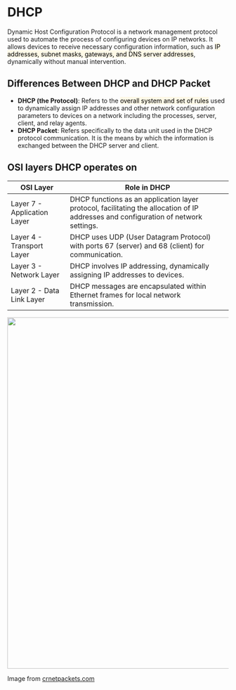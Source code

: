 # DHCP
Dynamic Host Configuration Protocol is a network management protocol used to automate the process of configuring devices on IP networks. It allows devices to receive necessary configuration information, such as <mark style="background-color: hsla(48, 100%, 91%, 0.5)">IP addresses, subnet masks, gateways, and DNS server addresses</mark>, dynamically without manual intervention.

##  Differences Between DHCP and DHCP Packet
- **DHCP (the Protocol)**: Refers to the <mark style="background-color: hsla(48, 100%, 91%, 0.5)">overall system and set of rules</mark> used to dynamically assign IP addresses and other network configuration parameters to devices on a network including the processes, server, client, and relay agents.
- **DHCP Packet**: Refers specifically to the data unit used in the DHCP protocol communication. It is the means by which the information is exchanged between the DHCP server and client.

## OSI layers DHCP operates on

| OSI Layer         | Role in DHCP                                                           |
|-------------------|------------------------------------------------------------------------|
| Layer 7 - Application Layer | DHCP functions as an application layer protocol, facilitating the allocation of IP addresses and configuration of network settings. |
| Layer 4 - Transport Layer    | DHCP uses UDP (User Datagram Protocol) with ports 67 (server) and 68 (client) for communication. |
| Layer 3 - Network Layer      | DHCP involves IP addressing, dynamically assigning IP addresses to devices. |
| Layer 2 - Data Link Layer    | DHCP messages are encapsulated within Ethernet frames for local network transmission. |

<img src="https://crnetpackets.com/wp-content/uploads/2017/04/dhcp-basics-initial2.png?w=2000&h=" width=800>    

Image from [crnetpackets.com](https://crnetpackets.com/2017/04/24/ipv4-basics-part-1-dhcp-dynamic-host-configuration-protocol/)